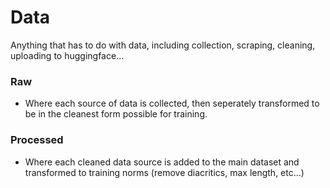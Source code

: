 # Data
Anything that has to do with data, including collection, scraping, cleaning, uploading to huggingface...

### Raw
- Where each source of data is collected, then seperately transformed to be in the cleanest form possible for training.

### Processed
- Where each cleaned data source is added to the main dataset and transformed to training norms (remove diacritics, max length, etc...)